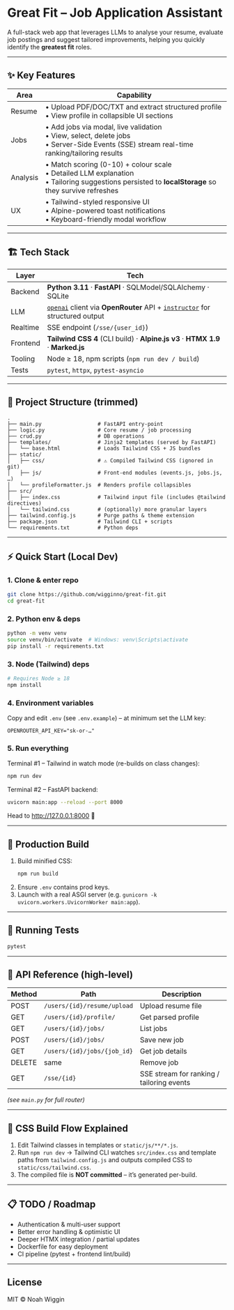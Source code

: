 # Great Fit – Job Application Assistant

A full-stack web app that leverages LLMs to analyse your resume, evaluate job postings and suggest tailored improvements, helping you quickly identify the **greatest fit** roles.

---

## ✨ Key Features

| Area | Capability |
|------|------------|
| Resume | • Upload PDF/DOC/TXT and extract structured profile <br>• View profile in collapsible UI sections |
| Jobs | • Add jobs via modal, live validation <br>• View, select, delete jobs <br>• Server-Side Events (SSE) stream real-time ranking/tailoring results |
| Analysis | • Match scoring (0-10) + colour scale <br>• Detailed LLM explanation <br>• Tailoring suggestions persisted to **localStorage** so they survive refreshes |
| UX | • Tailwind-styled responsive UI <br>• Alpine-powered toast notifications <br>• Keyboard-friendly modal workflow |

---

## 🏗 Tech Stack

| Layer | Tech |
|-------|------|
| Backend | **Python 3.11** · **FastAPI** · SQLModel/SQLAlchemy · SQLite |
| LLM | [`openai`](https://github.com/openai/openai-python) client via **OpenRouter** API + [`instructor`](https://github.com/jxnl/instructor) for structured output |
| Realtime | SSE endpoint (`/sse/{user_id}`) |
| Frontend | **Tailwind CSS 4** (CLI build) · **Alpine.js v3** · **HTMX 1.9** · **Marked.js** |
| Tooling | Node ≥ 18, npm scripts (`npm run dev / build`) |
| Tests | `pytest`, `httpx`, `pytest-asyncio` |

---

## 📂 Project Structure (trimmed)

```
.
├── main.py                  # FastAPI entry-point
├── logic.py                 # Core resume / job processing
├── crud.py                  # DB operations
├── templates/               # Jinja2 templates (served by FastAPI)
│   └── base.html            # Loads Tailwind CSS + JS bundles
├── static/
│   ├── css/                 # ⚠️ Compiled Tailwind CSS (ignored in git)
│   ├── js/                  # Front-end modules (events.js, jobs.js, …)
│   └── profileFormatter.js  # Renders profile collapsibles
├── src/
│   ├── index.css            # Tailwind input file (includes @tailwind directives)
│   └── tailwind.css         # (optionally) more granular layers
├── tailwind.config.js       # Purge paths & theme extension
├── package.json             # Tailwind CLI + scripts
└── requirements.txt         # Python deps
```

---

## ⚡ Quick Start (Local Dev)

### 1. Clone & enter repo
```bash
git clone https://github.com/wigginno/great-fit.git
cd great-fit
```

### 2. Python env & deps
```bash
python -m venv venv
source venv/bin/activate  # Windows: venv\Scripts\activate
pip install -r requirements.txt
```

### 3. Node (Tailwind) deps
```bash
# Requires Node ≥ 18
npm install
```

### 4. Environment variables
Copy and edit `.env` (see `.env.example`) – at minimum set the LLM key:
```env
OPENROUTER_API_KEY="sk-or-…"
```

### 5. Run everything
Terminal #1 – Tailwind in watch mode (re-builds on class changes):
```bash
npm run dev
```
Terminal #2 – FastAPI backend:
```bash
uvicorn main:app --reload --port 8000
```
Head to <http://127.0.0.1:8000> 🎉

---

## 🏁 Production Build

1. Build minified CSS:
   ```bash
   npm run build
   ```
2. Ensure `.env` contains prod keys.
3. Launch with a real ASGI server (e.g. `gunicorn -k uvicorn.workers.UvicornWorker main:app`).

---

## 🧪 Running Tests
```bash
pytest
```

---

## 🤖 API Reference (high-level)

| Method | Path | Description |
|--------|------|-------------|
| POST | `/users/{id}/resume/upload` | Upload resume file |
| GET  | `/users/{id}/profile/` | Get parsed profile |
| GET  | `/users/{id}/jobs/` | List jobs |
| POST | `/users/{id}/jobs/` | Save new job |
| GET  | `/users/{id}/jobs/{job_id}` | Get job details |
| DELETE | same | Remove job |
| GET  | `/sse/{id}` | SSE stream for ranking / tailoring events |

_(see `main.py` for full router)_

---

## 🔄 CSS Build Flow Explained

1. Edit Tailwind classes in templates or `static/js/**/*.js`.
2. Run `npm run dev` → Tailwind CLI watches `src/index.css` and template paths from `tailwind.config.js` and outputs compiled CSS to `static/css/tailwind.css`.
3. The compiled file is **NOT committed** – it’s generated per-build.

---

## 📋 TODO / Roadmap

- Authentication & multi-user support
- Better error handling & optimistic UI
- Deeper HTMX integration / partial updates
- Dockerfile for easy deployment
- CI pipeline (pytest + frontend lint/build)

---

## License

MIT © Noah Wiggin

